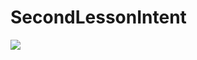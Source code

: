 # SecondLessonIntent
<p align="left">
<img src="https://user-images.githubusercontent.com/108148690/224557774-1912e30a-fa16-4a51-af2b-c2b288568419.jpeg"/>
</p>
